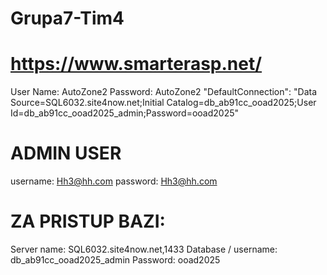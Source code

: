 # Grupa7-Tim4


# https://www.smarterasp.net/
User Name: AutoZone2
Password:  AutoZone2
"DefaultConnection": "Data Source=SQL6032.site4now.net;Initial Catalog=db_ab91cc_ooad2025;User Id=db_ab91cc_ooad2025_admin;Password=ooad2025"



# ADMIN USER
username:  Hh3@hh.com
password:  Hh3@hh.com



# ZA PRISTUP BAZI:
Server name: 			SQL6032.site4now.net,1433
Database / username:    db_ab91cc_ooad2025_admin
Password: 				ooad2025



